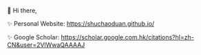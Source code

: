  👋 Hi there,



✨ Personal Website: https://shuchaoduan.github.io/

✨ Google Scholar: https://scholar.google.com.hk/citations?hl=zh-CN&user=2VlWwaQAAAAJ

<!---
shuchaoduan/shuchaoduan is a ✨ special ✨ repository because its `README.md` (this file) appears on your GitHub profile.
You can click the Preview link to take a look at your changes.
--->
